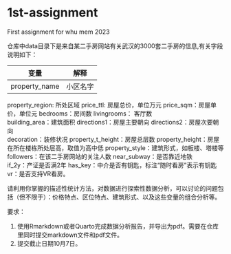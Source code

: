 # 1st-assignment
First assignment for whu mem 2023

仓库中data目录下是来自某二手房网站有关武汉的3000套二手房的信息,有关字段说明如下：

|变量|解释|
|--|--|
|property_name|小区名字|

property_region: 所处区域
price_ttl: 房屋总价，单位万元
price_sqm：房屋单价，单位元
bedrooms：房间数
livingrooms： 客厅数      
building_area：建筑面积
directions1：房屋主要朝向
directions2：房屋次要朝向      
decoration：装修状况
property_t_height：房屋总层数
property_height：房屋在所在楼栋所处层高，取值为高中低
property_style：建筑形式，如板楼、塔楼等
followers：在该二手房网站的关注人数
near_subway：是否靠近地铁      
if_2y：产证是否满2年
has_key：中介是否有钥匙，标注“随时看房”表示有钥匙
vr：是否支持VR看房。

请利用你掌握的描述性统计方法，对数据进行探索性数据分析，可以讨论的问题包括（但不限于）：价格特点、区位特点、建筑形式、以及这些变量的组合分析等。

要求：
1. 使用Rmarkdown或者Quarto完成数据分析报告，并导出为pdf。需要在仓库里同时提交markdown文件和pdf文件。
2. 提交截止日期10月7日。

